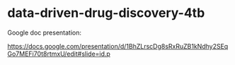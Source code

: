 # data-driven-drug-discovery-4tb

Google doc presentation:

https://docs.google.com/presentation/d/1BhZLrscDg8sRxRuZB1kNdhy2SEqGo7MEFi70t8rtmxU/edit#slide=id.p
